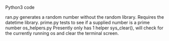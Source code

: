 Python3 code

ran.py generates a random number without the random library. Requires the datetime library.
prime.py tests to see if a supplied number is a prime number
os_helpers.py Presently only has 1 helper sys_clear(), will check for the currently running os and clear the terminal screen.